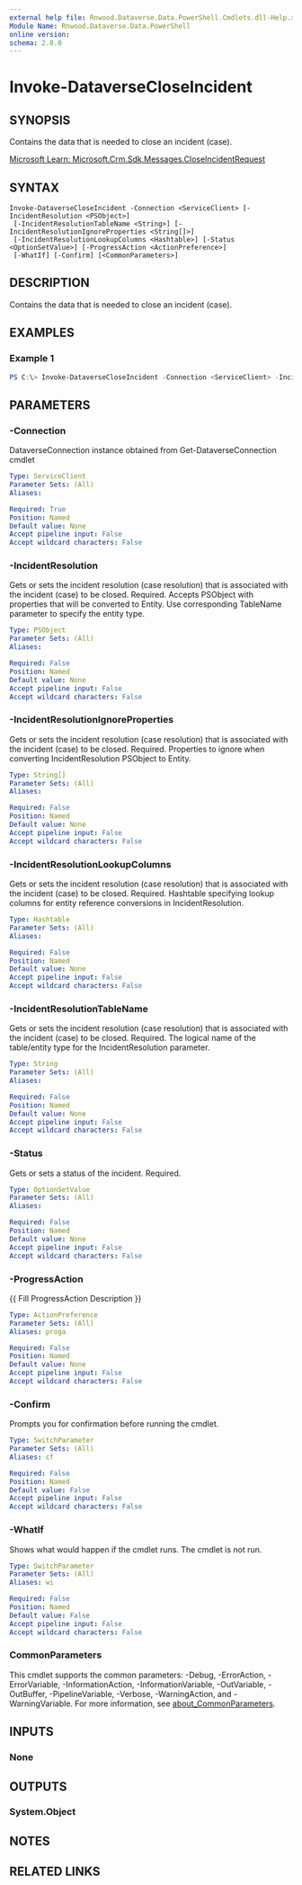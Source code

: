 ```yaml
---
external help file: Rnwood.Dataverse.Data.PowerShell.Cmdlets.dll-Help.xml
Module Name: Rnwood.Dataverse.Data.PowerShell
online version:
schema: 2.0.0
---
```


# Invoke-DataverseCloseIncident

## SYNOPSIS
Contains the data that is needed to close an incident (case).

[Microsoft Learn: Microsoft.Crm.Sdk.Messages.CloseIncidentRequest](https://learn.microsoft.com/dotnet/api/Microsoft.Crm.Sdk.Messages.CloseIncidentRequest)

## SYNTAX

```
Invoke-DataverseCloseIncident -Connection <ServiceClient> [-IncidentResolution <PSObject>]
 [-IncidentResolutionTableName <String>] [-IncidentResolutionIgnoreProperties <String[]>]
 [-IncidentResolutionLookupColumns <Hashtable>] [-Status <OptionSetValue>] [-ProgressAction <ActionPreference>]
 [-WhatIf] [-Confirm] [<CommonParameters>]
```

## DESCRIPTION
Contains the data that is needed to close an incident (case).

## EXAMPLES

### Example 1
```powershell
PS C:\> Invoke-DataverseCloseIncident -Connection <ServiceClient> -IncidentResolution <PSObject> -IncidentResolutionTableName <String> -IncidentResolutionIgnoreProperties <String[]> -IncidentResolutionLookupColumns <Hashtable> -Status <OptionSetValue>
```

## PARAMETERS

### -Connection
DataverseConnection instance obtained from Get-DataverseConnection cmdlet

```yaml
Type: ServiceClient
Parameter Sets: (All)
Aliases:

Required: True
Position: Named
Default value: None
Accept pipeline input: False
Accept wildcard characters: False
```

### -IncidentResolution
Gets or sets the incident resolution (case resolution) that is associated with the incident (case) to be closed. Required. Accepts PSObject with properties that will be converted to Entity. Use corresponding TableName parameter to specify the entity type.

```yaml
Type: PSObject
Parameter Sets: (All)
Aliases:

Required: False
Position: Named
Default value: None
Accept pipeline input: False
Accept wildcard characters: False
```

### -IncidentResolutionIgnoreProperties
Gets or sets the incident resolution (case resolution) that is associated with the incident (case) to be closed. Required. Properties to ignore when converting IncidentResolution PSObject to Entity.

```yaml
Type: String[]
Parameter Sets: (All)
Aliases:

Required: False
Position: Named
Default value: None
Accept pipeline input: False
Accept wildcard characters: False
```

### -IncidentResolutionLookupColumns
Gets or sets the incident resolution (case resolution) that is associated with the incident (case) to be closed. Required. Hashtable specifying lookup columns for entity reference conversions in IncidentResolution.

```yaml
Type: Hashtable
Parameter Sets: (All)
Aliases:

Required: False
Position: Named
Default value: None
Accept pipeline input: False
Accept wildcard characters: False
```

### -IncidentResolutionTableName
Gets or sets the incident resolution (case resolution) that is associated with the incident (case) to be closed. Required. The logical name of the table/entity type for the IncidentResolution parameter.

```yaml
Type: String
Parameter Sets: (All)
Aliases:

Required: False
Position: Named
Default value: None
Accept pipeline input: False
Accept wildcard characters: False
```

### -Status
Gets or sets a status of the incident. Required.

```yaml
Type: OptionSetValue
Parameter Sets: (All)
Aliases:

Required: False
Position: Named
Default value: None
Accept pipeline input: False
Accept wildcard characters: False
```

### -ProgressAction
{{ Fill ProgressAction Description }}

```yaml
Type: ActionPreference
Parameter Sets: (All)
Aliases: proga

Required: False
Position: Named
Default value: None
Accept pipeline input: False
Accept wildcard characters: False
```

### -Confirm
Prompts you for confirmation before running the cmdlet.

```yaml
Type: SwitchParameter
Parameter Sets: (All)
Aliases: cf

Required: False
Position: Named
Default value: False
Accept pipeline input: False
Accept wildcard characters: False
```

### -WhatIf
Shows what would happen if the cmdlet runs. The cmdlet is not run.

```yaml
Type: SwitchParameter
Parameter Sets: (All)
Aliases: wi

Required: False
Position: Named
Default value: False
Accept pipeline input: False
Accept wildcard characters: False
```

### CommonParameters
This cmdlet supports the common parameters: -Debug, -ErrorAction, -ErrorVariable, -InformationAction, -InformationVariable, -OutVariable, -OutBuffer, -PipelineVariable, -Verbose, -WarningAction, and -WarningVariable. For more information, see [about_CommonParameters](http://go.microsoft.com/fwlink/?LinkID=113216).

## INPUTS

### None
## OUTPUTS

### System.Object
## NOTES

## RELATED LINKS
